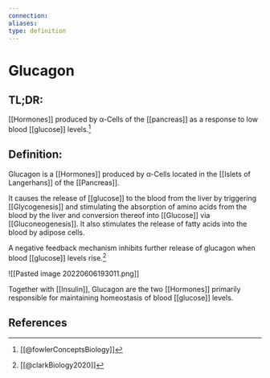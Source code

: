 ```yaml
---
connection:
aliases: 
type: definition
---
```


# Glucagon

## TL;DR:
[[Hormones]] produced by α-Cells of the [[pancreas]] as a response to low blood [[glucose]] levels.[^1]

## Definition:
Glucagon is a [[Hormones]] produced by α-Cells located in the [[Islets of Langerhans]] of the [[Pancreas]].

It causes the release of [[glucose]] to the blood from the liver by triggering [[Glycogenesis]] and stimulating the absorption of amino acids from the blood by the liver and conversion thereof into [[Glucose]] via [[Gluconeogenesis]]. It also stimulates the release of fatty acids into the blood by adipose cells.

A negative feedback mechanism inhibits further release of glucagon when blood [[glucose]] levels rise.[^2]

![[Pasted image 20220606193011.png]]

Together with [[Insulin]], Glucagon are the two [[Hormones]] primarily responsible for maintaining homeostasis of blood [[glucose]] levels.

## References

[^1]: [[@fowlerConceptsBiology]]
[^2]: [[@clarkBiology2020]]